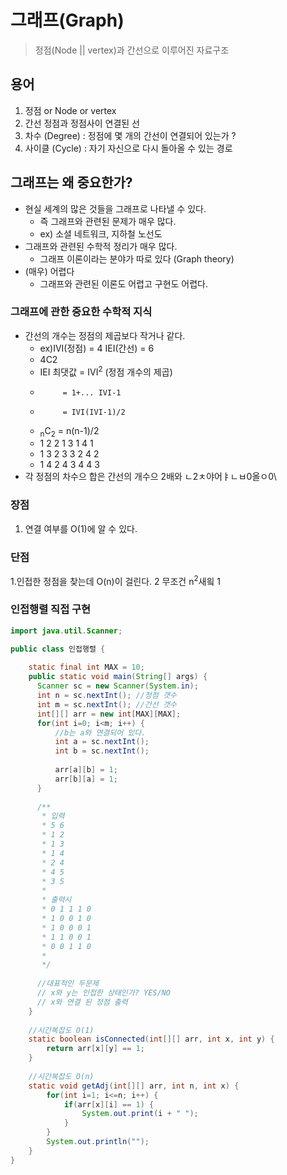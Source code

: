 # 그래프(Graph)
> 정점(Node || vertex)과 간선으로 이루어진 자료구조

## 용어
1. 정점 or Node or vertex
2. 간선 정점과 정점사이 연결된 선
3. 차수 (Degree) : 정점에 몇 개의 간선이 연결되어 있는가 ?
4. 사이클 (Cycle) : 자기 자신으로 다시 돌아올 수 있는 경로


## 그래프는 왜 중요한가?
* 현실 세계의 많은 것들을 그래프로 나타낼 수 있다.
    * 즉 그래프와 관련된 문제가 매우 많다.
    * ex) 소셜 네트워크, 지하철 노선도
* 그래프와 관련된 수학적 정리가 매우 많다.
    * 그래프 이론이라는 분야가 따로 있다 (Graph theory)
* (매우) 어렵다
    * 그래프와 관련된 이론도 어렵고 구현도 어렵다.
  
### 그래프에 관한 중요한 수학적 지식

* 간선의 개수는 정점의 제곱보다 작거나 같다.
  * ex)IVI(정점) = 4 IEI(간선) = 6
  * 4C2
  * IEI 최댓값 = IVI<sup>2</sup> (정점 개수의 제곱)
  *          = 1+... IVI-1
  *          = IVI(IVI-1)/2
  * <sub>n</sub>C<sub>2</sub> = n(n-1)/2
  * 1 2 2 1 3 1 4 1
  * 1 3 2 3 3 2 4 2
  * 1 4 2 4 3 4 4 3
* 각 정점의 차수으 합은 간선의 개수으 2배와 ㄴ2ㅊ야어ㅑㄴㅂ0올ㅇ0\
### 장점
1. 연결 여부를 O(1)에 알 수 있다.
### 단점 
1.인접한 정점을 찾는데 O(n)이 걸린다.
2 무조건 n<sup>2</sup>새읰 1

### 인접행렬 직접 구현

```java
import java.util.Scanner;

public class 인접행렬 {
    
    static final int MAX = 10;
    public static void main(String[] args) {
      Scanner sc = new Scanner(System.in);
      int n = sc.nextInt(); //정점 갯수 
      int m = sc.nextInt(); //간선 갯수
      int[][] arr = new int[MAX][MAX];
      for(int i=0; i<m; i++) {
          //b는 a와 연결되어 있다.
          int a = sc.nextInt();
          int b = sc.nextInt();
          
          arr[a][b] = 1;
          arr[b][a] = 1;
      }
      
      /**
       * 입력
       * 5 6
       * 1 2
       * 1 3
       * 1 4
       * 2 4
       * 4 5
       * 3 5
       *
       * 출력시
       * 0 1 1 1 0
       * 1 0 0 1 0
       * 1 0 0 0 1
       * 1 1 0 0 1
       * 0 0 1 1 0
       * 
       */
      
      //대표적인 두문제 
      // x와 y는 인접한 상태인가? YES/NO
      // x와 연결 된 정점 출력
    }
    
    //시간복잡도 O(1)
    static boolean isConnected(int[][] arr, int x, int y) {
        return arr[x][y] == 1;
    }
    
    //시간복잡도 O(n)
    static void getAdj(int[][] arr, int n, int x) {
        for(int i=1; i<=n; i++) {
            if(arr[x][i] == 1) {
                System.out.print(i + " ");
            }
        }
        System.out.println("");
    }
}
```

